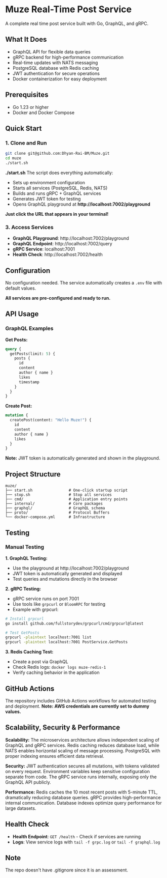 # Muze Real-Time Post Service

A complete real time post service built with Go, GraphQL, and gRPC.

## What It Does

- GraphQL API for flexible data queries
- gRPC backend for high-performance communication
- Real-time updates with NATS messaging
- PostgreSQL database with Redis caching
- JWT authentication for secure operations
- Docker containerization for easy deployment

## Prerequisites

- Go 1.23 or higher
- Docker and Docker Compose

## Quick Start

### 1. Clone and Run

```bash
git clone git@github.com:Dhyan-Rai-BM/Muze.git
cd muze
./start.sh
```

**./start.sh** The script does everything automatically:
- Sets up environment configuration
- Starts all services (PostgreSQL, Redis, NATS)
- Builds and runs gRPC + GraphQL services
- Generates JWT token for testing
- Opens GraphQL playground at **http://localhost:7002/playground**

**Just click the URL that appears in your terminal!**

### 3. Access Services

- **GraphQL Playground**: http://localhost:7002/playground
- **GraphQL Endpoint**: http://localhost:7002/query
- **gRPC Service**: localhost:7001
- **Health Check**: http://localhost:7002/health

## Configuration

No configuration needed. The service automatically creates a `.env` file with default values.

**All services are pre-configured and ready to run.**

## API Usage

### GraphQL Examples

**Get Posts:**
```graphql
query {
  getPosts(limit: 5) {
    posts {
      id
      content
      author { name }
      likes
      timestamp
    }
  }
}
```

**Create Post:**
```graphql
mutation {
  createPost(content: "Hello Muze!") {
    id
    content
    author { name }
    likes
  }
}
```

**Note:** JWT token is automatically generated and shown in the playground.

## Project Structure

```
muze/
├── start.sh                # One-click startup script
├── stop.sh                 # Stop all services
├── cmd/                    # Application entry points
├── internal/               # Core packages
├── graphql/                # GraphQL schema
├── proto/                  # Protocol Buffers
└── docker-compose.yml      # Infrastructure
```

## Testing

### Manual Testing

**1. GraphQL Testing:**
- Use the playground at http://localhost:7002/playground
- JWT token is automatically generated and displayed
- Test queries and mutations directly in the browser

**2. gRPC Testing:**
- gRPC service runs on port 7001
- Use tools like `grpcurl` or `BloomRPC` for testing
- Example with grpcurl:
```bash
# Install grpcurl
go install github.com/fullstorydev/grpcurl/cmd/grpcurl@latest

# Test GetPosts
grpcurl -plaintext localhost:7001 list
grpcurl -plaintext localhost:7001 PostService.GetPosts
```

**3. Redis Caching Test:**
- Create a post via GraphQL
- Check Redis logs: `docker logs muze-redis-1`
- Verify caching behavior in the application

## GitHub Actions

The repository includes GitHub Actions workflows for automated testing and deployment. **Note: AWS credentials are currently set to dummy values.**

## Scalability, Security & Performance

**Scalability:** The microservices architecture allows independent scaling of GraphQL and gRPC services. Redis caching reduces database load, while NATS enables horizontal scaling of message processing. PostgreSQL with proper indexing ensures efficient data retrieval.

**Security:** JWT authentication secures all mutations, with tokens validated on every request. Environment variables keep sensitive configuration separate from code. The gRPC service runs internally, exposing only the GraphQL API publicly.

**Performance:** Redis caches the 10 most recent posts with 5-minute TTL, dramatically reducing database queries. gRPC provides high-performance internal communication. Database indexes optimize query performance for large datasets.

## Health Check

- **Health Endpoint**: `GET /health` - Check if services are running
- **Logs**: View service logs with `tail -f grpc.log` or `tail -f graphql.log`

## Note

The repo doesn't have .gitignore since it is an assessment.
